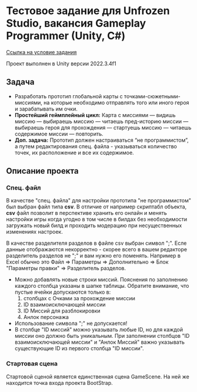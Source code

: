 # Тестовое задание для Unfrozen Studio, вакансия **Gameplay Programmer (Unity, C#)**

[Ссылка на условие задания](https://unfrozen.notion.site/Gameplay-Programmer-Unity-C-8ec30a4e89a149dabdf40414a58c6ef3)

Проект выполнен в Unity версии 2022.3.4f1

## Задача

- Разработать прототип глобальной карты с точками-сюжетными-миссиями, на которые необходимо отправлять того или иного героя и зарабатывать им очки.
- **Простейший геймплейный цикл:** Карта с миссиями — видишь миссию — выбираешь миссию — читаешь пред-историю миссии — выбираешь героя для прохождения — стартуешь миссию — читаешь содержимое миссии — повторить.
- **Доп. задача:** Прототип должен настраиваться “не программистом”, а путем редактирования спец. файла - указываться количество точек, их расположение и все их содержимое.

## Описание проекта

### Спец. файл
В качестве "спец. файла" для настройки прототипа "не программистом" был выбран файл типа **csv**. В отличие от например скриптабл объекта, **csv** файл позволит в перспективе хранить его онлайн и менять настройки игры когда угодно в том числе в билдах без необходимости загружать новый билд и проходить модерацию при несущественных изменениях настроек.

В качестве разделителя разделов в файле csv выбран символ ";". Есле данные отображаются некорректно - скорее всего в вашем редакторе разделитель разделов не ";" и вам нужно его поменять. Например в Excel обычно это Файл => Параметры => Дополнительно => Блок "Параметры правки" => Разделитель разделов.

- Можно добавлять новые строки миссий. Пояснения по заполнению каждого столбца указаны в шапке таблицы. Обратите внимание, что пустые ячейки допускаются только в:
    1. столбцах с Очками за прохождение миссии
    2. ID взаимоисключающей миссии
    3. ID Миссий для разблокировки
    4. Анлок персонажа
- Использование символа ";" не допускается!
- В столбце "ID миссий" можно указывать любые ID, но для каждой миссии оно должно быть уникальным. При заполнении столбцов "ID взаимоисключающей миссии" и "Анлок Миссий" важно указывать существующие ID из первого столбца "ID миссии".

### Стартовая сцена
Стартовой сценой является единственная сцена GameScene. На ней же находится точка входа проекта BootStrap.